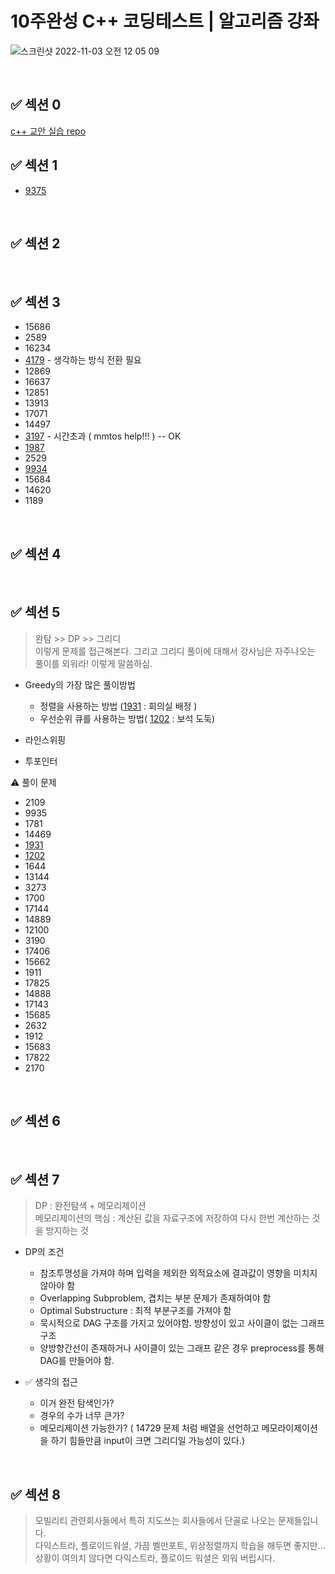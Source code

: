 # 10주완성 C++ 코딩테스트 | 알고리즘 강좌

![스크린샷 2022-11-03 오전 12 05 09](https://user-images.githubusercontent.com/91730236/199525637-3744d820-53dc-465b-b067-6004d6b2fc5a.png)

<br/>



## :white_check_mark: 섹션 0
[c++ 교안 실습 repo](https://github.com/mmtos/cpp_get_started)
<br/>

## :white_check_mark: 섹션 1
- [9375](https://github.com/t0e8r1r4y/Algorithm/blob/main/1week/9375.md)

<br/>

## :white_check_mark: 섹션 2

<br/>

## :white_check_mark: 섹션 3
- 15686
- 2589
- 16234
- [4179](https://github.com/t0e8r1r4y/Algorithm/blob/main/3week/4179.md) - 생각하는 방식 전환 필요
- 12869
- 16637
- 12851
- 13913
- 17071
- 14497
- [3197](https://github.com/t0e8r1r4y/Algorithm/blob/main/3week/3197.md) - 시간초과 ( mmtos help!!! ) -- OK
- [1987](https://github.com/t0e8r1r4y/Algorithm/blob/main/3week/1987.md)
- 2529
- [9934](https://github.com/t0e8r1r4y/Algorithm/blob/main/3week/9934.md)
- 15684
- 14620
- 1189

<br/>

## :white_check_mark: 섹션 4

<br/>

## :white_check_mark: 섹션 5
> 완탐 >> DP >> 그리디  
> 이렇게 문제를 접근해본다. 그리고 그리디 풀이에 대해서 강사님은 자주나오는 풀이를 외워라! 이렇게 말씀하심.

- Greedy의 가장 많은 풀이방법
  - 정렬을 사용하는 방법 ([1931](https://github.com/t0e8r1r4y/Algorithm/blob/main/5week/1931.md) : 회의실 배정 )
  - 우선순위 큐를 사용하는 방법( [1202](https://github.com/t0e8r1r4y/Algorithm/blob/main/5week/1202.md) : 보석 도둑)
  
- 라인스위핑
- 투포인터
  
:warning: 풀이 문제
- 2109
- 9935
- 1781
- 14469
- [1931](https://github.com/t0e8r1r4y/Algorithm/blob/main/5week/1931.md)
- [1202](https://github.com/t0e8r1r4y/Algorithm/blob/main/5week/1202.md)
- 1644
- 13144
- 3273
- 1700
- 17144
- 14889
- 12100
- 3190
- 17406
- 15662
- 1911
- 17825
- 14888
- 17143
- 15685
- 2632
- 1912
- 15683
- 17822
- 2170

<br/>

## :white_check_mark: 섹션 6

<br/>

## :white_check_mark: 섹션 7
> DP : 완전탐색 + 메모리제이션  
> 메모리제이션의 핵심 : 계산된 값을 자료구조에 저장하여 다시 한번 계산하는 것을 방지하는 것  

- DP의 조건
  - 참조투명성을 가져야 하며 입력을 제외한 외적요소에 결과값이 영향을 미치지 않아야 함
  - Overlapping Subproblem, 겹치는 부분 문제가 존재하여야 함
  - Optimal Substructure : 최적 부분구조를 가져야 함
  - 묵시적으로 DAG 구조를 가지고 있어야함. 방향성이 있고 사이클이 없는 그래프 구조
  - 양방향간선이 존재하거나 사이클이 있는 그래프 같은 경우 preprocess를 통해 DAG를 만들어야 함.
  
- :white_check_mark: 생각의 접근
  - 이거 완전 탐색인가?
  - 경우의 수가 너무 큰가?
  - 메모리제이션 가능한가? ( 14729 문제 처럼 배열을 선언하고 메모라이제이션을 하기 힘들만큼 input이 크면 그리디일 가능성이 있다.)
  

<br/>

## :white_check_mark: 섹션 8
> 모빌리티 관련회사들에서 특히 지도쓰는 회사들에서 단골로 나오는 문제들입니다.  
> 다익스트라, 플로이드워셜, 가끔 벨만포트, 위상정렬까지 학습을 해두면 좋지만... 상황이 여의치 않다면 다익스트라, 플로이드 워셜은 외워 버립시다.




<br/>
